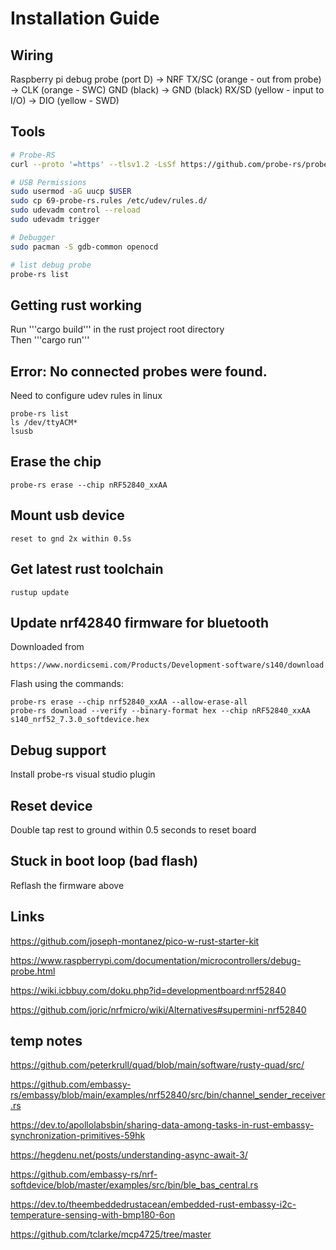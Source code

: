 # Installation Guide

## Wiring
Raspberry pi debug probe (port D)   ->  NRF
TX/SC (orange - out from probe)     ->  CLK (orange - SWC) 
GND (black)                         ->  GND (black)
RX/SD (yellow - input to I/O)       ->  DIO (yellow - SWD)

## Tools
```Bash
# Probe-RS
curl --proto '=https' --tlsv1.2 -LsSf https://github.com/probe-rs/probe-rs/releases/latest/download/probe-rs-tools-installer.sh | sh

# USB Permissions
sudo usermod -aG uucp $USER
sudo cp 69-probe-rs.rules /etc/udev/rules.d/
sudo udevadm control --reload
sudo udevadm trigger

# Debugger
sudo pacman -S gdb-common openocd

# list debug probe
probe-rs list
```


## Getting rust working
Run '''cargo build''' in the rust project root directory  
Then '''cargo run'''


## Error: No connected probes were found.
Need to configure udev rules in linux
```
probe-rs list
ls /dev/ttyACM*
lsusb
```

## Erase the chip
```
probe-rs erase --chip nRF52840_xxAA
```

## Mount usb device
```
reset to gnd 2x within 0.5s
```

## Get latest rust toolchain
```
rustup update
```

## Update nrf42840 firmware for bluetooth
Downloaded from 
```
https://www.nordicsemi.com/Products/Development-software/s140/download
```

Flash using the commands:
```
probe-rs erase --chip nrf52840_xxAA --allow-erase-all
probe-rs download --verify --binary-format hex --chip nRF52840_xxAA s140_nrf52_7.3.0_softdevice.hex
```

## Debug support
Install probe-rs visual studio plugin

## Reset device
Double tap rest to ground within 0.5 seconds to reset board

## Stuck in boot loop (bad flash)
Reflash the firmware above

## Links
https://github.com/joseph-montanez/pico-w-rust-starter-kit

https://www.raspberrypi.com/documentation/microcontrollers/debug-probe.html

https://wiki.icbbuy.com/doku.php?id=developmentboard:nrf52840

https://github.com/joric/nrfmicro/wiki/Alternatives#supermini-nrf52840


## temp notes

https://github.com/peterkrull/quad/blob/main/software/rusty-quad/src/

https://github.com/embassy-rs/embassy/blob/main/examples/nrf52840/src/bin/channel_sender_receiver.rs

https://dev.to/apollolabsbin/sharing-data-among-tasks-in-rust-embassy-synchronization-primitives-59hk

https://hegdenu.net/posts/understanding-async-await-3/

https://github.com/embassy-rs/nrf-softdevice/blob/master/examples/src/bin/ble_bas_central.rs

https://dev.to/theembeddedrustacean/embedded-rust-embassy-i2c-temperature-sensing-with-bmp180-6on

https://github.com/tclarke/mcp4725/tree/master
